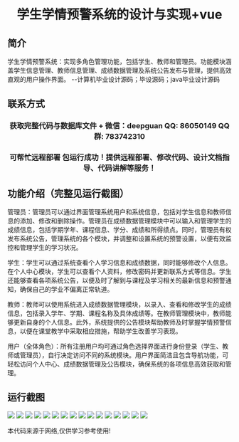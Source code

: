 <p><h1 align="center">学生学情预警系统的设计与实现+vue</h1></p>

## 简介
学生学情预警系统：实现多角色管理功能，包括学生、教师和管理员。功能模块涵盖学生信息管理、教师信息管理、成绩数据管理及系统公告发布与管理，提供高效直观的用户操作界面。    --计算机毕业设计源码；毕设源码；java毕业设计源码


## 联系方式
<p><h3 align="center">获取完整代码与数据库文件 + 微信：deepguan QQ: 86050149 QQ群: 783742310</h3></p>
<p><h3 align="center">可帮忙远程部署 包运行成功！提供远程部署、修改代码、设计文档指导、代码讲解等服务！</h3></p>

## 功能介绍（完整见运行截图）
管理员：管理员可以通过界面管理系统用户和系统信息，包括对学生信息和教师信息的添加、修改和删除操作。管理员在成绩数据管理模块中可以输入和管理学生的成绩信息，包括学期学年、课程信息、学分、成绩和所得绩点。同时，管理员有权发布系统公告，管理系统的各个模块，并调整和设置系统的预警设置，以便有效监控和管理学生的学习状况。

学生：学生可以通过系统查看个人学习信息和成绩数据，同时能够修改个人信息。在个人中心模块，学生可以查看个人资料，修改密码并更新联系方式等信息。学生还能够查看各项系统公告，以便及时了解到与课程及学习相关的最新信息和预警通知，确保自己的学业不偏离正常轨道。

教师：教师可以使用系统进入成绩数据管理模块，以录入、查看和修改学生的成绩信息，包括录入学年、学期、课程名称及具体成绩等。在教师管理模块中，教师能够更新自身的个人信息。此外，系统提供的公告模块帮助教师及时掌握学情预警信息，以便在课堂教学中采取相应措施，帮助学生改善学习表现。

用户（全体角色）：所有注册用户均可通过角色选择界面进行身份登录（学生、教师或管理员），自行决定访问不同的系统模块。用户界面简洁且包含导航功能，可轻松访问个人中心、成绩数据管理及公告模块，确保系统的各项信息高效获取和管理。


## 运行截图
![](https://bs-1329754181.cos.ap-shanghai.myqcloud.com/ssm/studentAlertSystem/img/001.jpg)
![](https://bs-1329754181.cos.ap-shanghai.myqcloud.com/ssm/studentAlertSystem/img/002.jpg)
![](https://bs-1329754181.cos.ap-shanghai.myqcloud.com/ssm/studentAlertSystem/img/003.jpg)
![](https://bs-1329754181.cos.ap-shanghai.myqcloud.com/ssm/studentAlertSystem/img/004.jpg)
![](https://bs-1329754181.cos.ap-shanghai.myqcloud.com/ssm/studentAlertSystem/img/005.jpg)
![](https://bs-1329754181.cos.ap-shanghai.myqcloud.com/ssm/studentAlertSystem/img/006.jpg)
![](https://bs-1329754181.cos.ap-shanghai.myqcloud.com/ssm/studentAlertSystem/img/007.jpg)
![](https://bs-1329754181.cos.ap-shanghai.myqcloud.com/ssm/studentAlertSystem/img/008.jpg)
![](https://bs-1329754181.cos.ap-shanghai.myqcloud.com/ssm/studentAlertSystem/img/009.jpg)
![](https://bs-1329754181.cos.ap-shanghai.myqcloud.com/ssm/studentAlertSystem/img/010.jpg)
![](https://bs-1329754181.cos.ap-shanghai.myqcloud.com/ssm/studentAlertSystem/img/011.jpg)
![](https://bs-1329754181.cos.ap-shanghai.myqcloud.com/ssm/studentAlertSystem/img/012.jpg)
![](https://bs-1329754181.cos.ap-shanghai.myqcloud.com/ssm/studentAlertSystem/img/013.jpg)
![](https://bs-1329754181.cos.ap-shanghai.myqcloud.com/ssm/studentAlertSystem/img/014.jpg)
![](https://bs-1329754181.cos.ap-shanghai.myqcloud.com/ssm/studentAlertSystem/img/015.jpg)
![](https://bs-1329754181.cos.ap-shanghai.myqcloud.com/ssm/studentAlertSystem/img/016.jpg)

<p>本代码来源于网络,仅供学习参考使用!</p>
